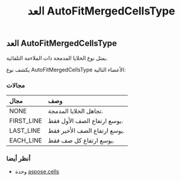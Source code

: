 ﻿---
title: العد AutoFitMergedCellsType
second_title: Aspose.Cells for Python via .NET API المراجع
description:
type: docs
weight: 1760
url: /ar/python-net/aspose.cells/autofitmergedcellstype/
is_root: false
---
##  العد AutoFitMergedCellsType
يمثل نوع الخلايا المدمجة ذات الملاءمة التلقائية.



يكشف نوع AutoFitMergedCellsType الأعضاء التالية:

###  مجالات
| مجال| وصف|
| :- | :- |
| NONE | تجاهل الخلايا المدمجة.|
| FIRST_LINE | يوسع ارتفاع الصف الأول فقط.|
| LAST_LINE | يوسع ارتفاع الصف الأخير فقط.|
| EACH_LINE | يوسع ارتفاع كل صف فقط.|



###  أنظر أيضا
* وحدة [aspose.cells](..)
